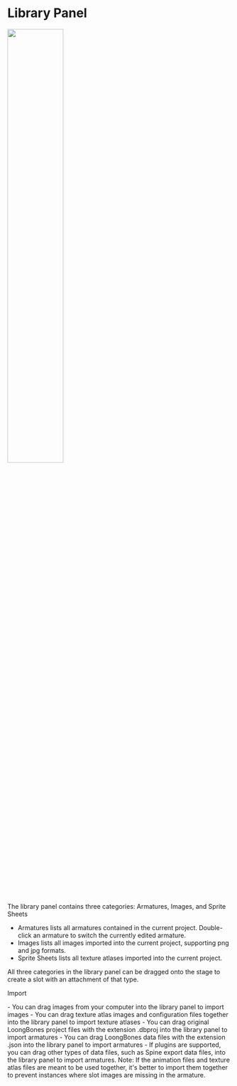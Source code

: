 # Library Panel
<img src='/ui/library.png' width=50%>

The library panel contains three categories: Armatures, Images, and Sprite Sheets
- Armatures lists all armatures contained in the current project. Double-click an armature to switch the currently edited armature.
- Images lists all images imported into the current project, supporting png and jpg formats.
- Sprite Sheets lists all texture atlases imported into the current project.

<p>All three categories in the library panel can be dragged onto the stage to create a slot with an attachment of that type.</p>
<p>Import</p>
- You can drag images from your computer into the library panel to import images
- You can drag texture atlas images and configuration files together into the library panel to import texture atlases
- You can drag original LoongBones project files with the extension .dbproj into the library panel to import armatures
- You can drag LoongBones data files with the extension .json into the library panel to import armatures
- If plugins are supported, you can drag other types of data files, such as Spine export data files, into the library panel to import armatures.
Note: If the animation files and texture atlas files are meant to be used together, it's better to import them together to prevent instances where slot images are missing in the armature.
